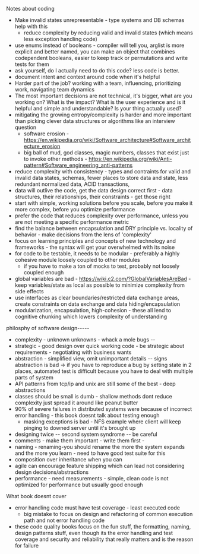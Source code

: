 Notes about coding

* Make invalid states unrepresentable - type systems and DB schemas help with this
    - reduce complexity by reducing valid and invalid states (which means less exception handling code)
* use enums instead of booleans - compiler will tell you, arglist is more explicit and better named, you can make an object that combines codependent booleans, easier to keep track or permutations and write tests for them
* ask yourself, do I actually need to do this code?  less code is better.
* document intent and context around code when it's helpful
* Harder part of the job? working with a team, influencing, prioritizing work, navigating team dynamics
* The most important decisions are not technical, it's bigger, what are you working on?  What is the impact?  What is the user experience and is it helpful and simple and understandable? Is your thing actually used? 
* mitigating the growing entropy/complexity is harder and more important than picking clever data structures or algorithms like an interview question
    - software erosion - https://en.wikipedia.org/wiki/Software_architecture#Software_architecture_erosion
    - big ball of mud, god classes, magic numbers, classes that exist just to invoke other methods - https://en.wikipedia.org/wiki/Anti-pattern#Software_engineering_anti-patterns
* reduce complexity with consistency - types and contraints for valid and invalid data states, schemas, fewer places to store data and state, less redundant normalized data, ACID transactions, 
* data will outlive the code, get the data design correct first - data structures, their relationships, their constraints - get those right
* start with simple, working solutions before you scale, before you make it more complex, before you optimize performance
* prefer the code that reduces complexity over performance, unless you are not meeting a specific performance metric
* find the balance between encapsulation and DRY principle vs. locality of behavior - make decisions from the lens of 'complexity'
* focus on learning principles and concepts of new technology and frameworks - the syntax will get your overwhelmed with its noise
* for code to be testable, it needs to be modular - preferably a highly cohesive module loosely coupled to other modules
    - if you have to make a ton of mocks to test, probably not loosely coupled enough
* global variables are bad - https://wiki.c2.com/?GlobalVariablesAreBad - keep variables/state as local as possible to minimize complexity from side effects
* use interfaces as clear boundaries/restricted data exchange areas, create constraints on data exchange and data hiding/encapsulation
* modularization, encapsulation, high-cohesion - these all lend to cognitive chunking which lowers complexity of understanding




philosphy of software design-----

* complexity - unknown unknowns - whack a mole bugs -- 
* strategic - good design over quick working code - be strategic about requirements - negotiating with business wants
* abstraction - simplified view, omit unimportant details -- signs abstraction is bad -> if you have to reproduce a bug by setting state in 2 places, automated test is difficult because you have to deal with multiple parts of system
* API patterns from tcp/ip and unix are still some of the best - deep abstractions
* classes should be small is dumb - shallow methods dont reduce complexity just spread it around like peanut butter
* 90% of severe failures in distributed systems were because of incorrect error handling - this book doesnt talk about testing enough
    * masking exceptions is bad - NFS example where client will keep pinging to downed server until it's brought up
* designing twice -- second system syndrome -- be careful
* comments - make them important - write them first - 
* naming - renaming-you should rename the more the system expands and the more you learn - need to have good test suite for this
* composition over inheritance when you can
* agile can encourage feature shipping which can lead not considering design decisions/abstractions
* performance - need measurements - simple, clean code is not optimized for performance but usually good enough

What book doesnt cover
* error handling code must have test coverage - least executed code
    * big mistake to focus on design and refactoring of common execution path and not error handling code
* these code quality books focus on the fun stuff, the formatting, naming, design patterns stuff, even though its the error handling and test coverage and security and reliability that really matters and is the reason for failure